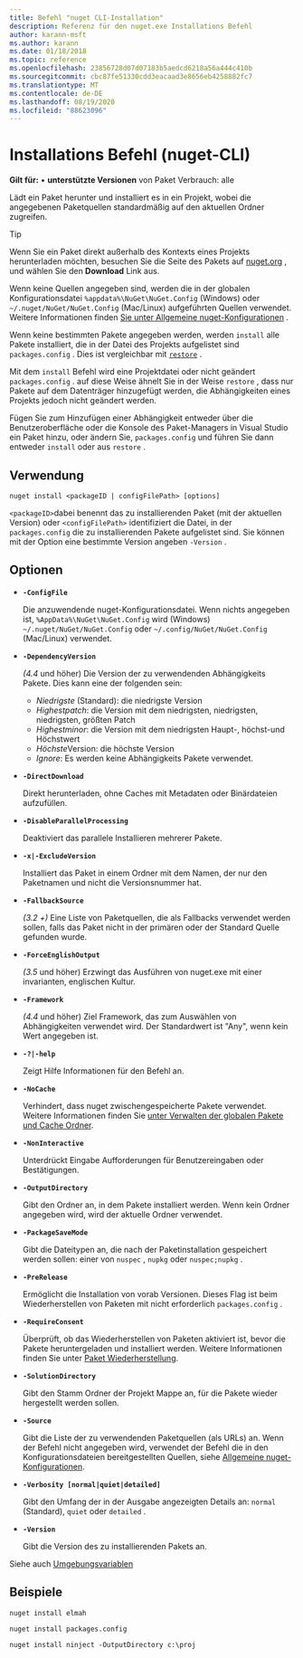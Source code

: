 ```yaml
---
title: Befehl "nuget CLI-Installation"
description: Referenz für den nuget.exe Installations Befehl
author: karann-msft
ms.author: karann
ms.date: 01/18/2018
ms.topic: reference
ms.openlocfilehash: 23856728d07d07183b5aedcd6218a56a444c410b
ms.sourcegitcommit: cbc87fe51330cdd3eacaad3e8656eb4258882fc7
ms.translationtype: MT
ms.contentlocale: de-DE
ms.lasthandoff: 08/19/2020
ms.locfileid: "88623096"
---
```

# <a name="install-command-nuget-cli"></a>Installations Befehl (nuget-CLI)

**Gilt für:** &bullet; **unterstützte Versionen** von Paket Verbrauch: alle

Lädt ein Paket herunter und installiert es in ein Projekt, wobei die angegebenen Paketquellen standardmäßig auf den aktuellen Ordner zugreifen.

> [!Tip]
> Wenn Sie ein Paket direkt außerhalb des Kontexts eines Projekts herunterladen möchten, besuchen Sie die Seite des Pakets auf [nuget.org](https://www.nuget.org) , und wählen Sie den **Download** Link aus.

Wenn keine Quellen angegeben sind, werden die in der globalen Konfigurationsdatei `%appdata%\NuGet\NuGet.Config` (Windows) oder `~/.nuget/NuGet/NuGet.Config` (Mac/Linux) aufgeführten Quellen verwendet. Weitere Informationen finden [Sie unter Allgemeine nuget-Konfigurationen](../../consume-packages/configuring-nuget-behavior.md) .

Wenn keine bestimmten Pakete angegeben werden, werden `install` alle Pakete installiert, die in der Datei des Projekts aufgelistet sind `packages.config` . Dies ist vergleichbar mit [`restore`](cli-ref-restore.md) .

Mit dem `install` Befehl wird eine Projektdatei oder nicht geändert `packages.config` . auf diese Weise ähnelt Sie in der Weise `restore` , dass nur Pakete auf dem Datenträger hinzugefügt werden, die Abhängigkeiten eines Projekts jedoch nicht geändert werden.

Fügen Sie zum Hinzufügen einer Abhängigkeit entweder über die Benutzeroberfläche oder die Konsole des Paket-Managers in Visual Studio ein Paket hinzu, oder ändern Sie, `packages.config` und führen Sie dann entweder `install` oder aus `restore` .

## <a name="usage"></a>Verwendung

```cli
nuget install <packageID | configFilePath> [options]
```

`<packageID>`dabei benennt das zu installierenden Paket (mit der aktuellen Version) oder `<configFilePath>` identifiziert die Datei, in der `packages.config` die zu installierenden Pakete aufgelistet sind. Sie können mit der Option eine bestimmte Version angeben `-Version` .

## <a name="options"></a>Optionen

- **`-ConfigFile`**

  Die anzuwendende nuget-Konfigurationsdatei. Wenn nichts angegeben ist, `%AppData%\NuGet\NuGet.Config` wird (Windows) `~/.nuget/NuGet/NuGet.Config` oder `~/.config/NuGet/NuGet.Config` (Mac/Linux) verwendet.

- **`-DependencyVersion`**

  *(4.4* und höher) Die Version der zu verwendenden Abhängigkeits Pakete. Dies kann eine der folgenden sein:<br/><ul><li>*Niedrigste* (Standard): die niedrigste Version</li><li>*Highestpatch*: die Version mit dem niedrigsten, niedrigsten, niedrigsten, größten Patch</li><li>*Highestminor*: die Version mit dem niedrigsten Haupt-, höchst-und Höchstwert</li><li>*Höchste*Version: die höchste Version</li><li>*Ignore*: Es werden keine Abhängigkeits Pakete verwendet.</li></ul>

- **`-DirectDownload`**

  Direkt herunterladen, ohne Caches mit Metadaten oder Binärdateien aufzufüllen.

- **`-DisableParallelProcessing`**

  Deaktiviert das parallele Installieren mehrerer Pakete.

- **`-x|-ExcludeVersion`**

  Installiert das Paket in einem Ordner mit dem Namen, der nur den Paketnamen und nicht die Versionsnummer hat.

- **`-FallbackSource`**

  *(3.2 +)* Eine Liste von Paketquellen, die als Fallbacks verwendet werden sollen, falls das Paket nicht in der primären oder der Standard Quelle gefunden wurde.

- **`-ForceEnglishOutput`**

  *(3.5* und höher) Erzwingt das Ausführen von nuget.exe mit einer invarianten, englischen Kultur.

- **`-Framework`**

  *(4.4* und höher) Ziel Framework, das zum Auswählen von Abhängigkeiten verwendet wird. Der Standardwert ist "Any", wenn kein Wert angegeben ist.

- **`-?|-help`**

  Zeigt Hilfe Informationen für den Befehl an.

- **`-NoCache`**

  Verhindert, dass nuget zwischengespeicherte Pakete verwendet. Weitere Informationen finden Sie [unter Verwalten der globalen Pakete und Cache Ordner](../../consume-packages/managing-the-global-packages-and-cache-folders.md).

- **`-NonInteractive`**

  Unterdrückt Eingabe Aufforderungen für Benutzereingaben oder Bestätigungen.

- **`-OutputDirectory`**

  Gibt den Ordner an, in dem Pakete installiert werden. Wenn kein Ordner angegeben wird, wird der aktuelle Ordner verwendet.

- **`-PackageSaveMode`**

  Gibt die Dateitypen an, die nach der Paketinstallation gespeichert werden sollen: einer von `nuspec` , `nupkg` oder `nuspec;nupkg` .

- **`-PreRelease`**

  Ermöglicht die Installation von vorab Versionen. Dieses Flag ist beim Wiederherstellen von Paketen mit nicht erforderlich `packages.config` .

- **`-RequireConsent`**

  Überprüft, ob das Wiederherstellen von Paketen aktiviert ist, bevor die Pakete heruntergeladen und installiert werden. Weitere Informationen finden Sie unter [Paket Wiederherstellung](../../consume-packages/package-restore.md).

- **`-SolutionDirectory`**

  Gibt den Stamm Ordner der Projekt Mappe an, für die Pakete wieder hergestellt werden sollen.

- **`-Source`**

   Gibt die Liste der zu verwendenden Paketquellen (als URLs) an. Wenn der Befehl nicht angegeben wird, verwendet der Befehl die in den Konfigurationsdateien bereitgestellten Quellen, siehe [Allgemeine nuget-Konfigurationen](../../consume-packages/configuring-nuget-behavior.md).

- **`-Verbosity [normal|quiet|detailed]`**

  Gibt den Umfang der in der Ausgabe angezeigten Details an: `normal` (Standard), `quiet` oder `detailed` .

- **`-Version`**

  Gibt die Version des zu installierenden Pakets an.

Siehe auch [Umgebungsvariablen](cli-ref-environment-variables.md)

## <a name="examples"></a>Beispiele

```cli
nuget install elmah

nuget install packages.config

nuget install ninject -OutputDirectory c:\proj
```
